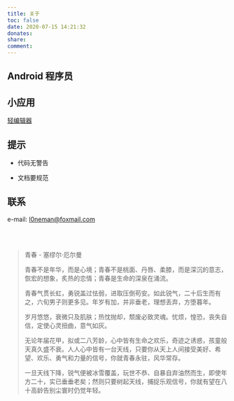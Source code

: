 ```yaml
---
title: 关于
toc: false
date: 2020-07-15 14:21:32
donates:
share:
comment:
---
```

## Android 程序员



## 小应用

[轻编辑器](https://coolapk.com/apk/io.l0neman.liteeditor)



## 提示

- 代码无警告

- 文档要规范



## 联系

e-mail: l0neman@foxmail.com

<br>
<br>

> 青春 - 塞缪尔·厄尔曼
>
> 
>
> ​青春不是年华，而是心境；青春不是桃面、丹唇、柔膝，而是深沉的意志，恢宏的想象，炙热的恋情；青春是生命的深泉在涌流。
>
> ​青春气贯长虹，勇锐盖过怯弱，进取压倒苟安。如此锐气，二十后生而有之，六旬男子则更多见。年岁有加，并非垂老，理想丢弃，方堕暮年。
>
> ​岁月悠悠，衰微只及肌肤；热忱抛却，颓废必致灵魂。忧烦，惶恐，丧失自信，定使心灵扭曲，意气如灰。
>
> ​无论年届花甲，拟或二八芳龄，心中皆有生命之欢乐，奇迹之诱惑，孩童般天真久盛不衰。人人心中皆有一台天线，只要你从天上人间接受美好、希望、欢乐、勇气和力量的信号，你就青春永驻，风华常存。
>
> ​一旦天线下降，锐气便被冰雪覆盖，玩世不恭、自暴自弃油然而生，即使年方二十，实已垂垂老矣；然则只要树起天线，捕捉乐观信号，你就有望在八十高龄告别尘寰时仍觉年轻。